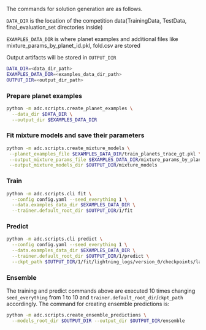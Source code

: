 The commands for solution generation are as follows.

`DATA_DIR` is the location of the competition data(TrainingData, TestData, 
final_evaluation_set directories inside) 

`EXAMPLES_DATA_DIR` is where planet examples and additional files
like mixture_params_by_planet_id.pkl, fold.csv are stored

Output artifacts will be stored in `OUTPUT_DIR`
```bash
DATA_DIR=<data_dir_path>
EXAMPLES_DATA_DIR=<examples_data_dir_path>
OUTPUT_DIR=<output_dir_path>
```

### Prepare planet examples
```bash
python -m adc.scripts.create_planet_examples \
  --data_dir $DATA_DIR \
  --output_dir $EXAMPLES_DATA_DIR
```

### Fit mixture models and save their parameters
```bash
python -m adc.scripts.create_mixture_models \
 --planet_examples_file $EXAMPLES_DATA_DIR/train_planets_trace_gt.pkl \
 --output_mixture_params_file $EXAMPLES_DATA_DIR/mixture_params_by_planet_id.pkl \
 --output_mixture_models_dir $OUTPUT_DIR/mixture_models
```

### Train
```bash
python -m adc.scripts.cli fit \
  --config config.yaml --seed_everything 1 \
  --data.examples_data_dir $EXAMPLES_DATA_DIR \
  --trainer.default_root_dir $OUTPUT_DIR/1/fit
```

### Predict
```bash
python -m adc.scripts.cli predict \
  --config config.yaml --seed_everything 1 \
  --data.examples_data_dir $EXAMPLES_DATA_DIR \
  --trainer.default_root_dir $OUTPUT_DIR/1/predict \
  --ckpt_path $OUTPUT_DIR/1/fit/lightning_logs/version_0/checkpoints/last.ckpt
```

### Ensemble
The training and predict commands above are executed 10 times changing 
`seed_everything` from 1 to 10 and `trainer.default_root_dir`/`ckpt_path`
accordingly.
The command for creating ensemble predictions is:
```bash
python -m adc.scripts.create_ensemble_predictions \
  --models_root_dir $OUTPUT_DIR --output_dir $OUTPUT_DIR/ensemble
```
